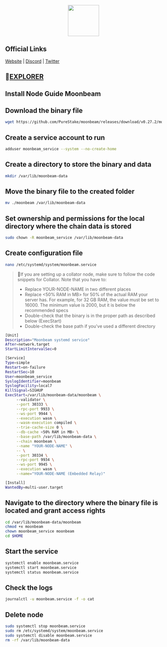 <p align="center">
  <img width="100" height="100" src=https://github.com/MrHoodd/MainnetNodes/assets/105497450/65e33766-3904-4231-8995-6dfeab0e2f49
</p>

## Official Links

[Website](https://moonbeam.network/) | [Discord](https://discord.gg/moonbeam) | [Twitter](https://twitter.com/moonbeamnetwork)

## :satellite:[EXPLORER](https://telemetry.polkadot.io/#list/0xfe58ea77779b7abda7da4ec526d14db9b1e9cd40a217c34892af80a9b332b76d)

## Install Node Guide Moonbeam

## Download the binary file

```bash
wget https://github.com/PureStake/moonbeam/releases/download/v0.27.2/moonbeam
```

## Create a service account to run

```bash
adduser moonbeam_service --system --no-create-home
```

## Create a directory to store the binary and data

```bash
mkdir /var/lib/moonbeam-data
```

## Move the binary file to the created folder

```bash
mv ./moonbeam /var/lib/moonbeam-data
```

## Set ownership and permissions for the local directory where the chain data is stored

```bash
sudo chown -R moonbeam_service /var/lib/moonbeam-data
```

## Create configuration file

```bash
nano /etc/systemd/system/moonbeam.service
```

>:red_circle:If you are setting up a collator node, make sure to follow the code snippets for Collator. Note that you have to:
>
>- Replace YOUR-NODE-NAME in two different places
>- Replace <50% RAM in MB> for 50% of the actual RAM your server has. For example, for 32 GB RAM, the value must be set to 16000. The minimum value is 2000, but it is below the recommended specs
>- Double-check that the binary is in the proper path as described below (ExecStart)
>- Double-check the base path if you've used a different directory

```bash
[Unit]
Description="Moonbeam systemd service"
After=network.target
StartLimitIntervalSec=0

[Service]
Type=simple
Restart=on-failure
RestartSec=10
User=moonbeam_service
SyslogIdentifier=moonbeam
SyslogFacility=local7
KillSignal=SIGHUP
ExecStart=/var/lib/moonbeam-data/moonbeam \
     --validator \
     --port 30333 \
     --rpc-port 9933 \
     --ws-port 9944 \
     --execution wasm \
     --wasm-execution compiled \
     --trie-cache-size 0 \
     --db-cache <50% RAM in MB> \
     --base-path /var/lib/moonbeam-data \
     --chain moonbeam \
     --name "YOUR-NODE-NAME" \
     -- \
     --port 30334 \
     --rpc-port 9934 \
     --ws-port 9945 \
     --execution wasm \
     --name="YOUR-NODE-NAME (Embedded Relay)"

[Install]
WantedBy=multi-user.target
```

## Navigate to the directory where the binary file is located and grant access rights

```bash
cd /var/lib/moonbeam-data/moonbeam
chmod +x moonbeam
chown moonbeam_service moonbeam
cd $HOME
```

## Start the service

```bash
systemctl enable moonbeam.service
systemctl start moonbeam.service
systemctl status moonbeam.service
```

## Check the logs

```bash
journalctl -u moonbeam.service -f -o cat
```

## Delete node

```bash
sudo systemctl stop moonbeam.service
sudo rm /etc/systemd/system/moonbeam.service
sudo systemctl disable moonbeam.service
rm -rf /var/lib/moonbeam-data
```
